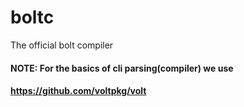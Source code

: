 # boltc
The official bolt compiler



#### NOTE: For the basics of cli parsing(compiler) we use 
#### https://github.com/voltpkg/volt